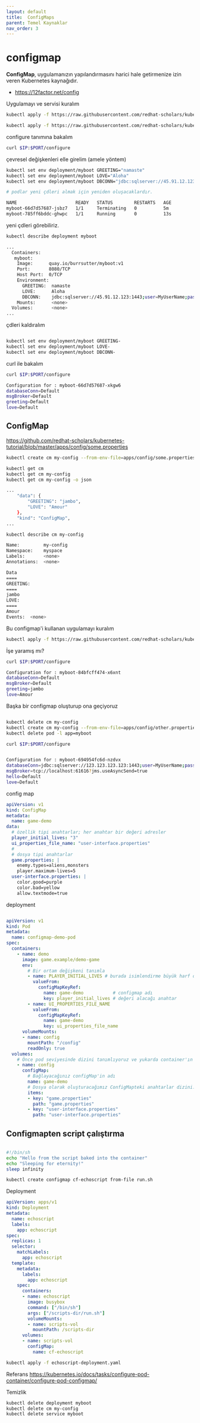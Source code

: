```yaml
---
layout: default
title:  ConfigMaps
parent: Temel Kaynaklar
nav_order: 3
---
```


# configmap

**ConfigMap**, uygulamanızın yapılandırmasını harici hale getirmenize izin veren Kubernetes kaynağıdır.

* https://12factor.net/config


Uygulamayı ve servisi kuralım


```sh
kubectl apply -f https://raw.githubusercontent.com/redhat-scholars/kubernetes-tutorial/master/apps/kubefiles/myboot-deployment.yml

kubectl apply -f https://raw.githubusercontent.com/redhat-scholars/kubernetes-tutorial/master/apps/kubefiles/myboot-service.yml
```

configure tanımına bakalım
```sh
curl $IP:$PORT/configure

```

çevresel değişkenleri elle girelim (amele yöntem)

```sh
kubectl set env deployment/myboot GREETING="namaste"
kubectl set env deployment/myboot LOVE="Aloha"
kubectl set env deployment/myboot DBCONN="jdbc:sqlserver://45.91.12.123:1443;user=MyUserName;password=*****;"

# podlar yeni çdleri almak için yeniden oluşacaklardır.

NAME                      READY   STATUS        RESTARTS   AGE
myboot-66d7d57687-jsbz7   1/1     Terminating   0          5m
myboot-785ff6bddc-ghwpc   1/1     Running       0          13s
```
yeni çdleri görebiliriz.
```sh
kubectl describe deployment myboot

...
  Containers:
   myboot:
    Image:      quay.io/burrsutter/myboot:v1
    Port:       8080/TCP
    Host Port:  0/TCP
    Environment:
      GREETING:  namaste
      LOVE:      Aloha
      DBCONN:    jdbc:sqlserver://45.91.12.123:1443;user=MyUserName;password=*****;
    Mounts:      <none>
  Volumes:       <none>
...
```

çdleri kaldıralım

```sh

kubectl set env deployment/myboot GREETING-
kubectl set env deployment/myboot LOVE-
kubectl set env deployment/myboot DBCONN-

```
curl ile bakalım
```sh
curl $IP:$PORT/configure

Configuration for : myboot-66d7d57687-xkgw6
databaseConn=Default
msgBroker=Default
greeting=Default
love=Default
```

## ConfigMap

https://github.com/redhat-scholars/kubernetes-tutorial/blob/master/apps/config/some.properties


```sh
kubectl create cm my-config --from-env-file=apps/config/some.properties

kubectl get cm
kubectl get cm my-config
kubectl get cm my-config -o json

...
    "data": {
        "GREETING": "jambo",
        "LOVE": "Amour"
    },
    "kind": "ConfigMap",
...

kubectl describe cm my-config

Name:         my-config
Namespace:    myspace
Labels:       <none>
Annotations:  <none>

Data
====
GREETING:
====
jambo
LOVE:
====
Amour
Events:  <none>
```

Bu configmap'i kullanan uygulamayı kuralım

```sh
kubectl apply -f https://raw.githubusercontent.com/redhat-scholars/kubernetes-tutorial/master/apps/kubefiles/myboot-deployment-configuration.yml
```

İşe yaramış mı?
```sh
curl $IP:$PORT/configure

Configuration for : myboot-84bfcff474-x6xnt
databaseConn=Default
msgBroker=Default
greeting=jambo
love=Amour
```

Başka bir configmap oluşturup ona geçiyoruz

```sh

kubectl delete cm my-config
kubectl create cm my-config --from-env-file=apps/config/other.properties
kubectl delete pod -l app=myboot

curl $IP:$PORT/configure


Configuration for : myboot-694954fc6d-nzdvx
databaseConn=jdbc:sqlserver://123.123.123.123:1443;user=MyUserName;password=*****;
msgBroker=tcp://localhost:61616?jms.useAsyncSend=true
hello=Default
love=Default

```

config map
```yaml
apiVersion: v1
kind: ConfigMap
metadata:
  name: game-demo
data:
  # özellik tipi anahtarlar; her anahtar bir değeri adresler
  player_initial_lives: "3"
  ui_properties_file_name: "user-interface.properties"
  #
  # dosya tipi anahtarlar
  game.properties: |
    enemy.types=aliens,monsters
    player.maximum-lives=5
  user-interface.properties: |
    color.good=purple
    color.bad=yellow
    allow.textmode=true

```

deployment

```yaml

apiVersion: v1
kind: Pod
metadata:
  name: configmap-demo-pod
spec:
  containers:
    - name: demo
      image: game.example/demo-game
      env:
        # Bir ortam değişkeni tanımla
        - name: PLAYER_INITIAL_LIVES # burada isimlendirme büyük harf diğerinden farklı
          valueFrom:
            configMapKeyRef:
              name: game-demo           # configmap adı 
              key: player_initial_lives # değeri alacağı anahtar
        - name: UI_PROPERTIES_FILE_NAME
          valueFrom:
            configMapKeyRef:
              name: game-demo
              key: ui_properties_file_name
      volumeMounts:
      - name: config
        mountPath: "/config"
        readOnly: true
  volumes:
    # Önce pod seviyesinde dizini tanımlıyoruz ve yukarda container'ın içine bağlıyoruz. 
    - name: config
      configMap:
        # Bağlayacağınız configMap'in adı
        name: game-demo
        # Dosya olarak oluşturacağımız ConfigMapteki anahtarlar dizini. 
        items:
        - key: "game.properties"
          path: "game.properties"
        - key: "user-interface.properties"
          path: "user-interface.properties"

```

## Configmapten script çalıştırma

```bash

#!/bin/sh
echo "Hello from the script baked into the container"
echo "Sleeping for eternity!"
sleep infinity

```

```sh
kubectl create configmap cf-echoscript from-file run.sh
```

Deployment

```yaml
apiVersion: apps/v1
kind: Deployment
metadata:
  name: echoscript
  labels:
    app: echoscript
spec:
  replicas: 1
  selector:
    matchLabels:
      app: echoscript
  template:
    metadata:
      labels:
        app: echoscript
    spec:
      containers:
      - name: echoscript
        image: busybox
        command: ["/bin/sh"]
        args: ["/scripts-dir/run.sh"]
        volumeMounts:
        - name: scripts-vol
          mountPath: /scripts-dir
      volumes:
      - name: scripts-vol
        configMap:
          name: cf-echoscript
```

```sh
kubectl apply -f echoscript-deployment.yaml
```


Referans
https://kubernetes.io/docs/tasks/configure-pod-container/configure-pod-configmap/


Temizlik
```sh
kubectl delete deployment myboot
kubectl delete cm my-config
kubectl delete service myboot
```